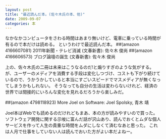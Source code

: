 ```yaml
---
layout: post
title: "最近読んだ本。(佐々木氏の本、他)"
date: 2009-09-07
categories: 本
---
```

なかなかコンピュータをさわる時間はあまり無いけど、電車に乗っている時間が有るので本だけは読める。
というわけで最近読んだ本。
##(amazon 4166607081)  2011年新聞・テレビ消滅 (文春新書): 佐々木 俊尚
##(amazon 4166606573)  ブログ論壇の誕生 (文春新書): 佐々木 俊尚

上の、佐々木氏の二冊は未来はこうなるのだ!と煽りすぎのような気がする。
が、ユーザーのメディアを消費する手段は変化しつづけ、コストも下がり続けているので、うかうかしていると本当にすごいスピードでマスメディアが無くなってしまうかもしれない。
そうなっても自分の生活は変わらないけれど、経済の世界では間接的にいろんな変化を見れるだろうから楽しみだ。

##(amazon 4798118923)  More Joel on Software: Joel Spolsky, 青木 靖

Joel本はWebでも読めるのだけれどもまあ、本の方が読みやすいので買った。
ソフトウェア開発に関する示唆に富んだ話が沢山あり、読んでおくとムダな個人サービスを作って人生の貴重な時間をムダにしなくて済むなあと思った。
これは人月で仕事をしていない人は読んでおいた方がよい本だよねー。
